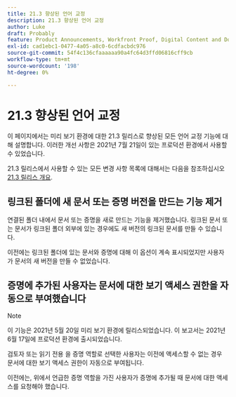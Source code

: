 ```yaml
---
title: 21.3 향상된 언어 교정
description: 21.3 향상된 언어 교정
author: Luke
draft: Probably
feature: Product Announcements, Workfront Proof, Digital Content and Documents
exl-id: cad1ebc1-0477-4a05-a8c0-6cdfacbdc976
source-git-commit: 54f4c136cfaaaaaa90a4fc64d3ffd06816cff9cb
workflow-type: tm+mt
source-wordcount: '198'
ht-degree: 0%

---
```


# 21.3 향상된 언어 교정

이 페이지에서는 미리 보기 환경에 대한 21.3 릴리스로 향상된 모든 언어 교정 기능에 대해 설명합니다. 이러한 개선 사항은 2021년 7월 21일이 있는 프로덕션 환경에서 사용할 수 있었습니다.

21.3 릴리스에서 사용할 수 있는 모든 변경 사항 목록에 대해서는 다음을 참조하십시오 [21.3 릴리스 개요](../../../product-announcements/product-releases/21.3-release-activity/21-3-release-overview.md).

## 링크된 폴더에 새 문서 또는 증명 버전을 만드는 기능 제거

연결된 폴더 내에서 문서 또는 증명을 새로 만드는 기능을 제거했습니다. 링크된 문서 또는 문서가 링크된 폴더 외부에 있는 경우에도 새 버전의 링크된 문서를 만들 수 있습니다.

이전에는 링크된 폴더에 있는 문서와 증명에 대해 이 옵션이 계속 표시되었지만 사용자가 문서의 새 버전을 만들 수 없었습니다.

## 증명에 추가된 사용자는 문서에 대한 보기 액세스 권한을 자동으로 부여했습니다

>[!NOTE]
>
>이 기능은 2021년 5월 20일 미리 보기 환경에 릴리스되었습니다. 이 보고서는 2021년 6월 17일에 프로덕션 환경에 출시되었습니다.

검토자 또는 읽기 전용 을 증명 역할로 선택한 사용자는 이전에 액세스할 수 없는 경우 문서에 대한 보기 액세스 권한이 자동으로 부여됩니다.

이전에는, 위에서 언급한 증명 역할을 가진 사용자가 증명에 추가될 때 문서에 대한 액세스를 요청해야 했습니다.
